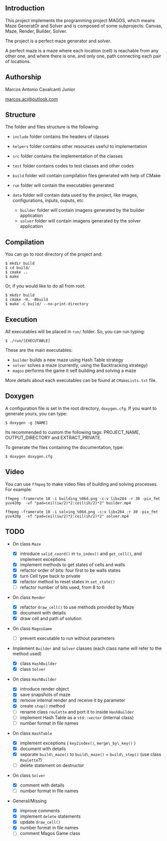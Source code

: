 ## Introduction

This project implements the programming project MAGOS,
which means Maze GeneratOr and Solver and is composed of some subprojects:
Canvas, Maze, Render, Builder, Solver.

The project is a perfect maze generator and solver.

A perfect maze is a maze where each location (cell) is reachable from any other one,
and where there is one, and only one, path connecting each pair of locations.

## Authorship

Marcos Antonio Cavalcanti Junior

marcos.acj@outlook.com

## Structure

The folder and files structure is the following:

* `include` folder contains the headers of classes

* `helpers` folder contains other resources useful to implementation

* `src` folder contains the implementation of the classes

* `test` folder contains codes to test classes and other codes

* `build` folder will contain compilation files generated with help of CMake

* `run` folder will contain the executables generated

* `data` folder will contain data used by the project, like images, configurations, inputs, ouputs, etc

	* `builder` folder will contain imagens generated by the builder application
	* `solver` folder will contain imagens generated by the solver application

## Compilation

You can go to root directory of the project and:

```
$ mkdir build
$ cd build/
$ cmake ..
$ make
```

Or, if you would like to do all from root:

```
$ mkdir build
$ cmake -H. -Bbuild
$ make -C build/ --no-print-directory
```

## Execution

All executables will be placed in `run/` folder. So, you can run typing:

```
$ ./run/[EXECUTABLE]
```

These are the main executables:

* `builder` builds a new maze using Hash Table strategy
* `solver` solves a maze (currently, using the Backtracking strategy)
* `magos` performs the game it self building and solving a maze

More details about each executables can be found at `CMakeLists.txt` file.

## Doxygen

A configuration file is set in the root directory, `doxygen.cfg`.
If you want to generate yours, you can type:

```
$ doxygen -g [NAME]
```

Its recommended to custom the following tags: PROJECT\_NAME, OUTPUT\_DIRECTORY and EXTRACT\_PRIVATE.

To generate the files containing the documentation, type:

```
$ doxygen doxygen.cfg
```

## Video

You can use `ffmpeg` to make video files of building and solving processes. For example:

```
ffmpeg -framerate 10 -i building_%06d.png -c:v libx264 -r 30 -pix_fmt yuv420p  -vf "pad=ceil(iw/2)*2:ceil(ih/2)*2" builder.mp4

ffmpeg -framerate 10 -i solving_%06d.png -c:v libx264 -r 30 -pix_fmt yuv420p  -vf "pad=ceil(iw/2)*2:ceil(ih/2)*2" solver.mp4
```

## TODO

* On class `Maze`

	- [x] introduce `valid_coord()` in `to_index()` and `get_cell()`, and implement exceptions
	- [x] implement methods to get states of cells and walls
	- [x] refactor order of bits: four first to be walls states
	- [x] turn Cell type back to private
	- [x] refactor method to reset states in `set_state()`
	- [ ] refactor number of bits used, from 8 to 6

* On class `Render`

	- [x] refactor `draw_cell()` to use methods provided by Maze
	- [x] document with details
	- [x] draw cell and path of solution

* On class `MagosGame`

	- [ ] prevent executable to run without parameters

* Implement `Builder` and `Solver` classes (each class name will refer to the method used)

	- [x] class `HashBuilder`
	- [x] class `Solver`

* On class `HashBuilder`

	- [x] introduce render object
	- [x] save snapshots of maze
	- [x] remove internal render and receive it by parameter
	- [x] create `step()` method
	- [ ] rename class `roulette` and port it to inside `HashBuilder`
	- [ ] implement Hash Table as a `std::vector` (internal class)
	- [ ] number format in file names

* On class `HashTable`

	- [x] implement exceptions ( `key2index()`, `merge\_by\_key()` )
	- [x] document with details
	- [x] separate `build\_maze()` to `build\_maze()` + `build\_step()` (use class `Roulette`?)
	- [ ] delete statement on destructor

* On class `Solver`

	- [x] comment with details
	- [ ] number format in file names

* General/Missing

	- [x] improve comments
	- [x] implement `delete` statements
	- [x] update `draw_cell()`
	- [x] number format in file names
	- [ ] comment Magos Game class